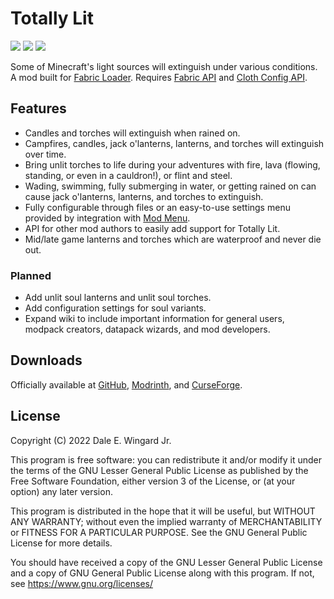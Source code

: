 # Totally Lit

![](https://img.shields.io/github/license/realguyman/totally_lit) ![](https://github.com/realguyman/totally_lit/workflows/build/badge.svg) ![](https://cf.way2muchnoise.eu/full_totally-lit_downloads.svg)

Some of Minecraft's light sources will extinguish under various conditions. A mod built for [Fabric Loader](https://fabricmc.net/use/installer/). Requires [Fabric API](https://modrinth.com/mod/fabric-api) and [Cloth Config API](https://modrinth.com/mod/cloth-config).

## Features

- Candles and torches will extinguish when rained on.
- Campfires, candles, jack o'lanterns, lanterns, and torches will extinguish over time.
- Bring unlit torches to life during your adventures with fire, lava (flowing, standing, or even in a cauldron!), or flint and steel.
- Wading, swimming, fully submerging in water, or getting rained on can cause jack o'lanterns, lanterns, and torches to extinguish.
- Fully configurable through files or an easy-to-use settings menu provided by integration with [Mod Menu](https://modrinth.com/mod/modmenu).
- API for other mod authors to easily add support for Totally Lit.
- Mid/late game lanterns and torches which are waterproof and never die out.

### Planned

- Add unlit soul lanterns and unlit soul torches.
- Add configuration settings for soul variants.
- Expand wiki to include important information for general users, modpack creators, datapack wizards, and mod developers.

## Downloads

Officially available at [GitHub](https://github.com/realguyman/totally_lit/releases), [Modrinth](https://modrinth.com/mod/totally-lit), and [CurseForge](https://www.curseforge.com/minecraft/mc-mods/totally-lit).

## License

Copyright (C) 2022 Dale E. Wingard Jr.

This program is free software: you can redistribute it and/or modify
it under the terms of the GNU Lesser General Public License as published by
the Free Software Foundation, either version 3 of the License, or
(at your option) any later version.

This program is distributed in the hope that it will be useful,
but WITHOUT ANY WARRANTY; without even the implied warranty of
MERCHANTABILITY or FITNESS FOR A PARTICULAR PURPOSE.  See the
GNU General Public License for more details.

You should have received a copy of the GNU Lesser General Public License
and a copy of GNU General Public License along with this program.  If not, see
<https://www.gnu.org/licenses/>
